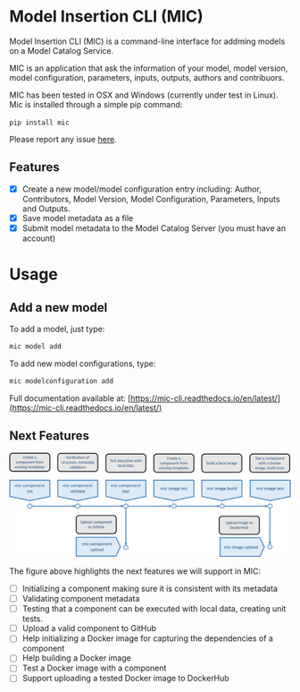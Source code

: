 # Model Insertion CLI (MIC) 

Model Insertion CLI (MIC) is a command-line interface for addming  models on a Model Catalog Service.

MIC is an application that ask the information of your model, model version, model configuration, parameters, inputs, outputs, authors and contribuors.

MIC has been tested in OSX and Windows (currently under test in Linux). Mic is installed through a simple pip command:

`pip install mic`

Please report any issue [here](https://github.com/mintproject/mic/issues/new/choose).

## Features

- [x] Create a new model/model configuration entry including: Author, Contributors, Model Version, Model Configuration, Parameters, Inputs and Outputs.
- [x] Save model metadata as a file
- [x] Submit model metadata to the Model Catalog Server (you must have an account)

# Usage

## Add a new model

To add a model, just type:

```bash
mic model add
```

To add new model configurations, type:

```bash
mic modelconfiguration add
```

Full documentation available at: [https://mic-cli.readthedocs.io/en/latest/](https://mic-cli.readthedocs.io/en/latest/)

## Next Features

![Next features](docs/figures/mic-v2.png)

The figure above highlights the next features we will support in MIC:

- [ ] Initializing a component making sure it is consistent with its metadata 
- [ ] Validating component metadata
- [ ] Testing that a component can be executed with local data, creating unit tests.
- [ ] Upload a valid component to GitHub
- [ ] Help initializing a Docker image for capturing the dependencies of a component
- [ ] Help building a Docker image
- [ ] Test a Docker image with a component
- [ ] Support uploading a tested Docker image to DockerHub